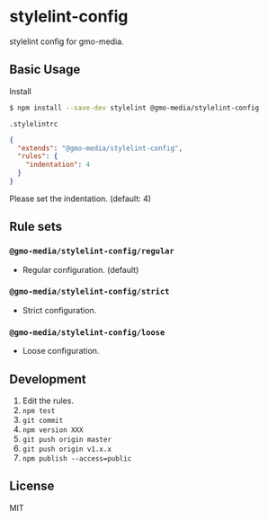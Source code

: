 # stylelint-config

stylelint config for gmo-media.

## Basic Usage

Install

```bash
$ npm install --save-dev stylelint @gmo-media/stylelint-config
```

`.stylelintrc`

```json
{
  "extends": "@gmo-media/stylelint-config",
  "rules": {
    "indentation": 4
  }
}
```

Please set the indentation. (default: 4)

## Rule sets

### `@gmo-media/stylelint-config/regular`
* Regular configuration. (default)

### `@gmo-media/stylelint-config/strict`
* Strict configuration.

### `@gmo-media/stylelint-config/loose`
* Loose configuration.

## Development
1. Edit the rules.
2. `npm test`
3. `git commit`
4. `npm version XXX`
5. `git push origin master`
6. `git push origin v1.x.x`
7. `npm publish --access=public`

## License

MIT
